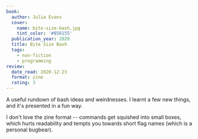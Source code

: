 ```yaml
---
book:
  author: Julia Evans
  cover:
    name: bite-size-bash.jpg
    tint_color: '#856155'
  publication_year: 2020
  title: Bite Size Bash
  tags:
    - non-fiction
    - programming
review:
  date_read: 2020-12-23
  format: zine
  rating: 3
---
```


A useful rundown of bash ideas and weirdnesses.
I learnt a few new things, and it's presented in a fun way.

I don't love the zine format -- commands get squished into small boxes, which hurts readability and tempts you towards short flag names (which is a personal bugbear).